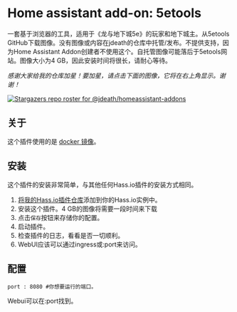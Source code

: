 # Home assistant add-on: 5etools

一套基于浏览器的工具，适用于《龙与地下城5e》的玩家和地下城主。从5etools GitHub下载图像。没有图像或内容在jdeath的仓库中托管/发布。不提供支持，因为Home Assistant Addon创建者不使用这个。自托管图像可能落后于5etools网站。图像大小为4 GB，因此安装时间将很长，请耐心等待。

_感谢大家给我的仓库加星！要加星，请点击下面的图像，它将在右上角显示。谢谢！_

[![Stargazers repo roster for @jdeath/homeassistant-addons](https://reporoster.com/stars/jdeath/homeassistant-addons)](https://github.com/jdeath/homeassistant-addons/stargazers)

## 关于

这个插件使用的是 [docker 镜像](https://github.com/5etools-mirror-2/5etools-mirror-2.github.io)。

## 安装

这个插件的安装非常简单，与其他任何Hass.io插件的安装方式相同。

1. [将我的Hass.io插件仓库][repository]添加到你的Hass.io实例中。
1. 安装这个插件。4 GB的图像将需要一段时间来下载
1. 点击`保存`按钮来存储你的配置。
1. 启动插件。
1. 检查插件的日志，看看是否一切顺利。
1. WebUI应该可以通过ingress或<your-ip>:port来访问。

## 配置

```
port : 8080 #你想要运行的端口。
```

Webui可以在<your-ip>:port找到。

[repository]: https://github.com/jdeath/homeassistant-addons